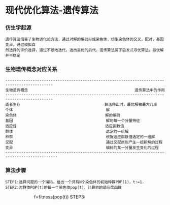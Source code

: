现代优化算法-遗传算法
====
### 仿生学起源
    遗传算法借鉴了生物进化论方法，通过对解的编码形成染色体，仿生染色体的交叉，配对，基因变异，通过模拟自
    然选择的评价选择，通过不断地迭代，选出最优的后代，遗传算法属于启发式寻优算法，最优解并不稳定
### 生物遗传概念对应关系
    -------------------------------------------------------------------------------------------
    生物遗传概念                                               遗传算法中的作用
    -------------------------------------------------------------------------------------------
    适者生存                                     算法停止时，最优解被最大几率
    个体                                         解
    染色体                                       解的编码
    基因                                         解的每一个分量特征
    适应性                                       适应函数值
    群体                                         选定的一组解
    种群                                         根据适应函数值选定的一组解
    交配                                         通过交配原则产生一组新解的过程
    变异                                         编码的某一分量发生变化的过程
    ---------------------------------------------------------------------------------------------
### 算法步骤
    STEP1:选择问题的一个编码，给出一个具有N个染色体的初始种群POP(1)，t:=1.
    STEP2:对群体POP(t)的每一个染色体pop(t)，计算他的适应度函数
                        f=fitness(pop(t))
    STEP3:
